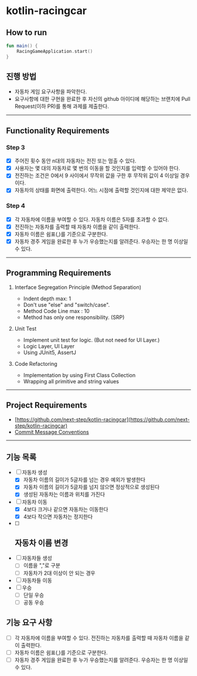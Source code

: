 # kotlin-racingcar

## How to run
```kotlin
fun main() {
    RacingGameApplication.start()
}
```

## 진행 방법
* 자동차 게임 요구사항을 파악한다.
* 요구사항에 대한 구현을 완료한 후 자신의 github 아이디에 해당하는 브랜치에 Pull Request(이하 PR)를 통해 과제를 제출한다.

---
## Functionality Requirements
### Step 3
- [x] 주어진 횟수 동안 n대의 자동차는 전진 또는 멈출 수 있다.
- [x] 사용자는 몇 대의 자동차로 몇 번의 이동을 할 것인지를 입력할 수 있어야 한다.
- [x] 전진하는 조건은 0에서 9 사이에서 무작위 값을 구한 후 무작위 값이 4 이상일 경우이다.
- [x] 자동차의 상태를 화면에 출력한다. 어느 시점에 출력할 것인지에 대한 제약은 없다.

### Step 4
- [x] 각 자동차에 이름을 부여할 수 있다. 자동차 이름은 5자를 초과할 수 없다.
- [x] 전진하는 자동차를 출력할 때 자동차 이름을 같이 출력한다.
- [x] 자동차 이름은 쉼표(,)를 기준으로 구분한다.
- [x] 자동차 경주 게임을 완료한 후 누가 우승했는지를 알려준다. 우승자는 한 명 이상일 수 있다.

---
## Programming Requirements
1. Interface Segregation Principle (Method Separation)
    - Indent depth max: 1
    - Don't use "else" and "switch/case".
    - Method Code Line max : 10
    - Method has only one responsibility. (SRP)

2. Unit Test
    - Implement unit test for logic. (But not need for UI Layer.)
    - Logic Layer, UI Layer
    - Using JUnit5, AssertJ

3. Code Refactoring
    - Implementation by using First Class Collection
    - Wrapping all primitive and string values

---
## Project Requirements
- [https://github.com/next-step/kotlin-racingcar](https://github.com/next-step/kotlin-racingcar)
- [Commit Message Conventions](https://gist.github.com/stephenparish/9941e89d80e2bc58a153)

---
## 기능 목록
- [ ] 자동차 생성
  - [x] 자동차 이름의 길이가 5글자를 넘는 경우 예외가 발생한다
  - [x] 자동차 이름의 길이가 5글자를 넘지 않으면 정상적으로 생성된다
  - [x] 생성된 자동차는 이름과 위치를 가진다
- [ ] 자동차 이동
  - [x] 4보다 크거나 같으면 자동차는 이동한다
  - [x] 4보다 작으면 자동차는 정지한다
- [ ] 자동차 이름 변경 
  - 
- [ ] 자동차들 생성
  - [ ] 이름을 ","로 구분
  - [ ] 자동차가 2대 이상이 안 되는 경우
- [ ] 자동차들 이동
- [ ] 우승
  - [ ] 단일 우승
  - [ ] 공동 우승

## 기능 요구 사항 
- [ ] 각 자동차에 이름을 부여할 수 있다. 전진하는 자동차를 출력할 때 자동차 이름을 같이 출력한다.
- [ ] 자동차 이름은 쉼표(,)를 기준으로 구분한다.
- [ ] 자동차 경주 게임을 완료한 후 누가 우승했는지를 알려준다. 우승자는 한 명 이상일 수 있다.